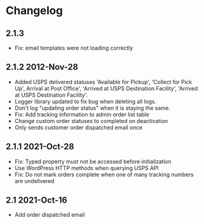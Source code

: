# Changelog

## 2.1.3

* Fix: email templates were not loading correctly

## 2.1.2  2012-Nov-28

* Added USPS delivered statuses 'Available for Pickup', 'Collect for Pick Up', Arrival at Post Office', 'Arrived at USPS Destination Facility', 'Arrived at USPS Destination Facility'.
* Logger library updated to fix bug when deleting all logs.
* Don't log "updating order status" when it is staying the same.
* Fix: Add tracking information to admin order list table
* Change custom order statuses to completed on deactivation
* Only sends customer order dispatched email once

## 2.1.1 2021-Oct-28

* Fix: Typed property must not be accessed before initialization
* Use WordPress HTTP methods when querying USPS API
* Fix: Do not mark orders complete when one of many tracking numbers are undelivered

## 2.1 2021-Oct-16

* Add order dispatched email


